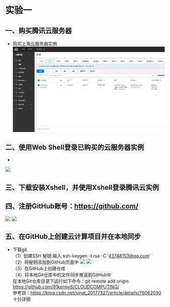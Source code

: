 实验一
====
一、购买腾讯云服务器
---
* 购买上海云服务器实例
![](https://github.com/91kennyS/CLOUDCOMPUTING/blob/master/docs/img/1.jpg)

二、使用Web Shell登录已购买的云服务器实例
---
* 
![](./imag/2.jpg)

三、下载安装Xshell，并使用Xshell登录腾讯云实例
---

四、注册GitHub账号：https://github.com/
---
![](./imag/4.1.jpg)
![](./imag/4.2.jpg)

五、在GitHub上创建云计算项目并在本地同步
---
* 下载git<br>
（1）创建SSH 秘钥:输入 ssh-keygen -t rsa -C '43748153@qq.com'<br>（2）将秘钥添加到GitHub页面中
![](./imag/5.1.jpg)
![](./imag/5.2.jpg)<br>
（3）在GitHub上创建仓库<br>
（4）将本地Git仓库中的文件同步推送到GitHub中<br>
    在本地Git仓库目录下运行如下命令：git remote add origin https://github.com/91kennyS/CLOUDCOMPUTING/<br>
    参考自：https://blog.csdn.net/sinat_20177327/article/details/76062030  十分详细
